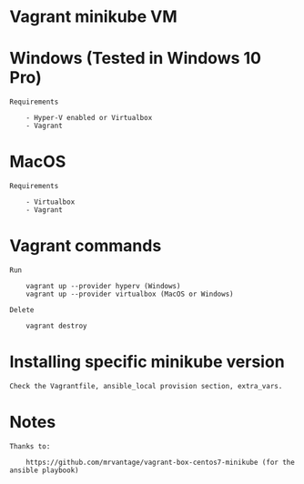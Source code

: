 # Vagrant minikube VM

# Windows (Tested in Windows 10 Pro)

    Requirements

        - Hyper-V enabled or Virtualbox
        - Vagrant

# MacOS

    Requirements

        - Virtualbox
        - Vagrant

# Vagrant commands

    Run

        vagrant up --provider hyperv (Windows)
        vagrant up --provider virtualbox (MacOS or Windows)         

    Delete

        vagrant destroy

# Installing specific minikube version

    Check the Vagrantfile, ansible_local provision section, extra_vars. 

# Notes

    Thanks to:

        https://github.com/mrvantage/vagrant-box-centos7-minikube (for the ansible playbook)

